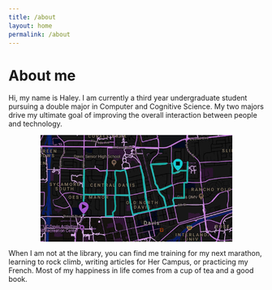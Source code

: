 ```yaml
---
title: /about
layout: home
permalink: /about
---
```


# About me
Hi, my name is Haley. I am currently a third year undergraduate student pursuing a double major in Computer and Cognitive Science. My two majors drive my ultimate goal of improving the overall interaction between people and technology.

<img style = "width: 75%; height: 75%; display: block; margin-left: auto; margin-right: auto; " src="./haley.JPG"  alt="Profile"  />

When I am not at the library, you can find me training for my next marathon, learning to rock climb, writing articles for Her Campus, or practicing my French. Most of my happiness in life comes from a cup of tea and a good book.

